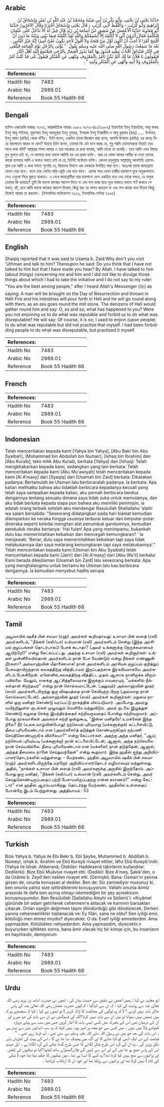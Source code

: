 ## Arabic


<div dir="rtl" lang="ar" style={{fontSize:'larger',backgroundColor:'#f8f9fa',padding:20}}>
حَدَّثَنَا يَحْيَى بْنُ يَحْيَى، وَأَبُو بَكْرِ بْنُ أَبِي شَيْبَةَ وَمُحَمَّدُ بْنُ عَبْدِ اللَّهِ بْنِ نُمَيْرٍ وَإِسْحَاقُ بْنُ إِبْرَاهِيمَ وَأَبُو كُرَيْبٍ - وَاللَّفْظُ لأَبِي كُرَيْبٍ - قَالَ يَحْيَى وَإِسْحَاقُ أَخْبَرَنَا وَقَالَ الآخَرُونَ حَدَّثَنَا أَبُو مُعَاوِيَةَ حَدَّثَنَا الأَعْمَشُ عَنْ شَقِيقٍ عَنْ أُسَامَةَ بْنِ زَيْدٍ قَالَ قِيلَ لَهُ أَلاَ تَدْخُلُ عَلَى عُثْمَانَ فَتُكَلِّمَهُ فَقَالَ أَتُرَوْنَ أَنِّي لاَ أُكَلِّمُهُ إِلاَّ أُسْمِعُكُمْ وَاللَّهِ لَقَدْ كَلَّمْتُهُ فِيمَا بَيْنِي وَبَيْنَهُ مَا دُونَ أَنْ أَفْتَتِحَ أَمْرًا لاَ أُحِبُّ أَنْ أَكُونَ أَوَّلَ مَنْ فَتَحَهُ وَلاَ أَقُولُ لأَحَدٍ يَكُونُ عَلَىَّ أَمِيرًا إِنَّهُ خَيْرُ النَّاسِ ‏.‏ بَعْدَ مَا سَمِعْتُ رَسُولَ اللَّهِ صلى الله عليه وسلم يَقُولُ ‏ "‏ يُؤْتَى بِالرَّجُلِ يَوْمَ الْقِيَامَةِ فَيُلْقَى فِي النَّارِ فَتَنْدَلِقُ أَقْتَابُ بَطْنِهِ فَيَدُورُ بِهَا كَمَا يَدُورُ الْحِمَارُ بِالرَّحَى فَيَجْتَمِعُ إِلَيْهِ أَهْلُ النَّارِ فَيَقُولُونَ يَا فُلاَنُ مَا لَكَ أَلَمْ تَكُنْ تَأْمُرُ بِالْمَعْرُوفِ وَتَنْهَى عَنِ الْمُنْكَرِ فَيَقُولُ بَلَى قَدْ كُنْتُ آمُرُ بِالْمَعْرُوفِ وَلاَ آتِيهِ وَأَنْهَى عَنِ الْمُنْكَرِ وَآتِيهِ ‏"‏ ‏.‏
</div>
<div style={{backgroundColor:'#f8f9fa',padding:20, marginBottom: 10}}><table> <thead> <tr> <th>References:</th> <th></th> </tr> </thead> <tbody><tr><td>Hadith No</td><td>7483</td></tr><tr><td>Arabic No</td><td>2989.01</td></tr><tr><td>Reference</td><td>Book 55 Hadith 66</td></tr></tbody></table></div>

## Bengali


<div dir="ltr" lang="bn" style={{fontSize:'larger',backgroundColor:'#f8f9fa',padding:20}}>
হাদিস একাডেমি নাম্বারঃ ৭৩৭৩, আন্তর্জাতিক নাম্বারঃ ২৯৮৯ ৭৩৭৩-(৫১/২৯৮৯) ইয়াহইয়া ইবনু ইয়াহইয়া, আবু বাকর ইবনু আবু শাইবাহ, মুহাম্মাদ ইবনু আবদুল্লাহ ইবনু নুমায়র, ইসহাক ইবনু ইবরাহীম ও আবু কুরায়ব (রহঃ) ..... উসামাহ্ ইবনু যায়দ (রাযিঃ) থেকে বর্ণিত। তিনি বলেন, একদিন তাকে জিজ্ঞেস করা হলো, আপনি উসমান (রাযিঃ) এর কাছে গিয়ে আলোচনা করেন না কেন? উত্তরে তিনি বলেন, তোমরা কি এটা মনে করছ যে, শুধু আমি তোমাদেরকে নিয়েই তার সাথে কথা বলি? আল্লাহর শপথ আমার ও তার মধ্যকার যে কথা বলবার, আমি তাকে তা বলেছি। তবে আমি এসব বিষয়ে মুখ খুলতে চাই না, যে ব্যাপারে কথা বললে আমিই হব এর প্রথম ব্যক্তি। আর যে লোক আমার আমীর বা নেতা তাদের কারো ব্যাপারে আমি এ কথাও বলতে চাই না যে, তিনিই সর্বোত্তম ব্যক্তি। কেননা রসূলুল্লাহ সাল্লাল্লাহু আলাইহি ওয়াসাল্লাম-কে আমি এ কথা বলতে শুনেছি যে, কিয়ামত দিবসে এক লোককে উপস্থিত করা হবে। অতঃপর তাকে জাহান্নামে ফেলে দেয়া হবে। ফলে তার পেটের নাড়ি-ভূড়ি বের হয়ে যাবে। এরপর গাধা যেমন চাকীর চারপাশে ঘুরে অনুরূপভাবে সেও এগুলো নিয়ে ঘুরতে থাকবে। এ দেখে জাহান্নামীরা তার চারপাশে এসে একত্রিত হবে এবং তাকে বলবে, হে অমুক তোমার কি হয়েছে? তুমি কি ভালো কাজের আদেশ দিতে না এবং মন্দ কাজ হতে দূরে থাকতে বলতে না? জবাবে সে বলবে, হ্যাঁ, তবে আমি ভালো কাজের আদেশ দিতাম; কিন্তু স্বয়ং তা পালন করতাম না এবং মন্দ কাজে বাধা দিতাম কিন্তু নিজেই আবার তা করতাম। (ইসলামিক ফাউন্ডেশন ৭২১৩, ইসলামিক সেন্টার ৭২৬৫)
</div>
<div style={{backgroundColor:'#f8f9fa',padding:20, marginBottom: 10}}><table> <thead> <tr> <th>References:</th> <th></th> </tr> </thead> <tbody><tr><td>Hadith No</td><td>7483</td></tr><tr><td>Arabic No</td><td>2989.01</td></tr><tr><td>Reference</td><td>Book 55 Hadith 66</td></tr></tbody></table></div>

## English


<div dir="ltr" lang="en" style={{fontSize:'larger',backgroundColor:'#f8f9fa',padding:20}}>
Shaqiq reported that it was said to Usama b. Zaid:Why don't you visit 'Uthman and talk to him? Thereupon he said: Do you think that I have not talked to him but that I have made you hear? By Allah. I have talked to him (about things) concerning me and him and I did not like to divulge those things about which I had to take the initiative and I do not say to my ruler: "You are the best among people," after I heard Allah's Messenger (ﷺ) as saying: A man will be brought on the Day of Resurrection and thrown in Hell-Fire and his intestines will pour forth in Hell and he will go round along with them, as an ass goes round the mill stone. The denizens of Hell would gather round him and say: O, so and so, what has happened to you? Were you not enjoining us to do what was reputable and forbid us to do what was disreputable? He will say: Of course, it is so; I used to enjoin (upon people) to do what was reputable but did not practise that myself. I had been forbidding people to do what was disreputable, but practised it myself
</div>
<div style={{backgroundColor:'#f8f9fa',padding:20, marginBottom: 10}}><table> <thead> <tr> <th>References:</th> <th></th> </tr> </thead> <tbody><tr><td>Hadith No</td><td>7483</td></tr><tr><td>Arabic No</td><td>2989.01</td></tr><tr><td>Reference</td><td>Book 55 Hadith 66</td></tr></tbody></table></div>

## French


<div dir="ltr" lang="fr" style={{fontSize:'larger',backgroundColor:'#f8f9fa',padding:20}}>

</div>
<div style={{backgroundColor:'#f8f9fa',padding:20, marginBottom: 10}}><table> <thead> <tr> <th>References:</th> <th></th> </tr> </thead> <tbody><tr><td>Hadith No</td><td>7483</td></tr><tr><td>Arabic No</td><td>2989.01</td></tr><tr><td>Reference</td><td>Book 55 Hadith 66</td></tr></tbody></table></div>

## Indonesian


<div dir="ltr" lang="id" style={{fontSize:'larger',backgroundColor:'#f8f9fa',padding:20}}>
Telah menceritakan kepada kami [Yahya bin Yahya], [Abu Bakr bin Abu Syaibah], [Muhammad bin Abdullah bin Numair], [Ishaq bin Ibrahim] dan [Abu Kuraib], teks milik Abu Kuraib, berkata [Yahya] dan [Ishaq]: Telah mengkhabarkan kepada kami, sedangkan yang lain berkata: Telah menceritakan kepada kami [Abu Mu'awiyah] telah menceritakan kepada kami [Al A'masy] dari [Syaqiq] dari [Usamah bin Zaid] berkata: Dikatakan padanya: Bertamulah ke Utsman lalu berbicaralah padanya. Ia berkata: Apa kalian melihatku bahwa aku tidaklah berbicara kepadanya kecuali yang telah saya sampaikan kepada kalian, aku pernah berbicara berdua dengannya tentang sesuatu dimana saya tidak suka untuk memulainya, dan aku tidak berkata kepada siapa pun bahwa aku memiliki pemimpin, ia adalah orang terbaik setelah aku mendengar Rasulullah Shallallahu 'alaihi wa salam bersabda: "Seseorang didatangkan pada hari kiamat kemudian dilemparkan ke neraka hingga ususnya terburai keluar dan berputar-putar dineraka seperti keledai mengitari alat penumbuk gandumnya, kemudian penduduk neraka bertanya: 'Hai fulan! Apa yang menimpamu, bukankah dulu kau memerintahkan kebaikan dan mencegah kemungkaran? ' Ia menjawab: 'Benar, dulu saya memerintahkan kebaikan tapi saya tidak melakukannya dan saya melarang kemungkaran tapi saya melakukannya'." Telah menceritakan kepada kami [Utsman bin Abu Syaibah] telah menceritakan kepada kami [Jarir] dari [Al A'masy] dari [Abu Wa'il] berkata: Kami berada dikediaman [Usamah bin Zaid] lalu seseorang berkata: Apa yang menghalangimu untuk bertamu ke Utsman lalu kau berbicara dengannya. Ia kemudian menyebut hadits serupa
</div>
<div style={{backgroundColor:'#f8f9fa',padding:20, marginBottom: 10}}><table> <thead> <tr> <th>References:</th> <th></th> </tr> </thead> <tbody><tr><td>Hadith No</td><td>7483</td></tr><tr><td>Arabic No</td><td>2989.01</td></tr><tr><td>Reference</td><td>Book 55 Hadith 66</td></tr></tbody></table></div>

## Tamil


<div dir="ltr" lang="ta" style={{fontSize:'larger',backgroundColor:'#f8f9fa',padding:20}}>
அபூவாயில் ஷகீக் பின் சலமா (ரஹ்) அவர்கள் கூறியதாவது: உசாமா பின் ஸைத் (ரலி) அவர்களிடம், "நீங்கள் (கலீஃபா) உஸ்மான் (ரலி) அவர்களிடம் சென்று (இந்த அரசியல் குழப்பங்கள் தொடர்பாகப்) பேசக் கூடாதா? (அவர் உங்களுக்கு நெருக்கமானவர் ஆயிற்றே!)" என்று கேட்கப்பட்டது. அதற்கு உசாமா (ரலி) அவர்கள் கூறினார்கள்: உங்கள் முன்னிலையில்தான் அவர்களிடம் நான் பேச வேண்டும் என்று நீங்கள் எண்ணுகிறீர்களா? அல்லாஹ்வின் மீதாணையாக! நான் அவர்களிடம் அரசியல் குழப்பம் குறித்துப் பேசுவதாயிருந்தால் கலகத்திற்கு வித்திடாமல் இருப்பதற்காக இரகசியமாகவே அவர்களிடம் பேசுகிறேன். ஏனெனில்,கலகத்திற்கு வித்திட்ட முதல் ஆளாக நானிருக்க விரும்பவில்லை. மேலும், எனக்கு ஆட்சித்தலைவராக இருக்கும் எவரையும், "மக்களில் நீங்கள்தான் சிறந்தவர்" என்று நான் சொல்லமாட்டேன். (அதுவும்) அல்லாஹ்வின் தூதர் (ஸல்) அவர்களிடமிருந்து ஒரு விஷயத்தை நான் செவியுற்ற பிறகு (அவ்வாறு நான் சொல்லமாட்டேன்). அல்லாஹ்வின் தூதர் (ஸல்) அவர்கள் கூறினார்கள்: மறுமை நாளில் ஒரு மனிதர் கொண்டு வரப்பட்டு நரகத்தில் வீசப்படுவார். அப்போது அவரது வயிற்றிலுள்ள குடல்கள் முழுவதும் வெளியே வந்துவிடும். அவர் குடலை இழுத்துக்கொண்டு கழுதை செக்கு இயந்திரத்தைச் சுற்றிவருவதைப் போன்று சுற்றிவருவார். அப்போது நரகவாசிகள் அவரைச் சுற்றி ஒன்றுகூடி, "இன்ன மனிதரே! உமக்கேன் இந்த நிலை? நீர் (உலக வாழ்வின்போது) நற்செயல் புரியுமாறு (மக்களுக்குக்) கட்டளையிட்டு, தீமை புரியவேண்டாம் என (அவர்களை)த் தடுத்துக் கொண்டிருக்(கும் நற்பணி செய்திகொண்டிருக்)க வில்லையா?" என்று கேட்பார்கள். அதற்கு அந்த மனிதர், "ஆம்; நற்செயல் புரியும்படி (மக்களுக்கு) நான் கட்டளையிட்டேன்; ஆனால், அந்த நற்செயலை நான் செய்யவில்லை. தீமை புரியவேண்டாம் என (மக்களை) நான் தடுத்தேன்; ஆனால், அந்தத் தீமையை நானே செய்துவந்தேன்" என்று கூறுவார். இந்த ஹதீஸ் ஐந்து அறிவிப்பாளர்தொடர்களில் வந்துள்ளது. - மேற்கண்ட ஹதீஸ் அபூவாயில் ஷகீக் பின் சலமா (ரஹ்) அவர்களிடமிருந்தே மற்றோர் அறிவிப்பாளர்தொடர் வழியாகவும் வந்துள்ளது. அதில், "நாங்கள் உசாமா பின் ஸைத் (ரலி) அவர்களுக்கு அருகில் இருந்தோம். அப்போது ஒரு மனிதர், "நீங்கள் (கலீஃபா) உஸ்மான் (ரலி) அவர்களிடம் சென்று, அவர் செய்துகொண்டிருப்பதைப் பற்றி பேசாமலிருப்பதற்கு என்ன காரணம்?" என்று கேட்டார்" என ஹதீஸ் ஆரம்பமாகிறது. தொடர்ந்து மேற்கண்ட ஹதீஸில் உள்ளதைப் போன்றே இடம் பெற்றுள்ளது. அத்தியாயம் : 53
</div>
<div style={{backgroundColor:'#f8f9fa',padding:20, marginBottom: 10}}><table> <thead> <tr> <th>References:</th> <th></th> </tr> </thead> <tbody><tr><td>Hadith No</td><td>7483</td></tr><tr><td>Arabic No</td><td>2989.01</td></tr><tr><td>Reference</td><td>Book 55 Hadith 66</td></tr></tbody></table></div>

## Turkish


<div dir="ltr" lang="tr" style={{fontSize:'larger',backgroundColor:'#f8f9fa',padding:20}}>
Bize Yahya b. Yahya ile Ebi Bekr b. Ebî Şeybe, Muhammed b. Abdillah b. Numeyr, ishak b. ibrahim ve Ebû Kureyb rivayet ettiler, lâfız Ebû Kureyb'indir. (Yahya ile îshak: Ahberanâ; Ötekiler: Haddesenâ tâbirlerim kullandılar. Dedilerki): Bize Ebû Muâviye rivayet etti. (Dediki): Bize A'meş, Şakik'den, o da Usâme b. Zeyd'den naklen rivayet etti. (Demişki): Bana: Osman'ın yanına girsen de, onunla konuşsan a! dediler. Ben de: Siz zannediyor musunuz ki, ben onunla yalnız size işittirdiklerimi konuşuyorum. Vallahi onunla ikimiz arasında ilk defa ben açmış olmayı istemediğim bir şey açmaksızın konuşmuşumdur. Ben Resûlullah (Sallallahu Aleyhi ve Sellem)'i: «Kıyâmel gününde bir adam getirilerek cehennem'e atılacak ve karnının barsakları çıkacak. Onları eşeğin değirmen taşını döndürdüğü gibi döndürecek. Derken yanına cehennemlikler toplanacak ve: Ey filân, sana ne oldu? Sen iyiliği emir, kötülüğü men etmez miydin? diyecekler. O da: Evet! iyiliği emrederdim. Ama yapmazdım. Kötülükten nehyederdım. Ama yapmazdım, diyecektir.» buyururken işittikten sonra, bana âmir olacak hiç bir kimse için, bu insanların en hayirlısıdır, demiyorum
</div>
<div style={{backgroundColor:'#f8f9fa',padding:20, marginBottom: 10}}><table> <thead> <tr> <th>References:</th> <th></th> </tr> </thead> <tbody><tr><td>Hadith No</td><td>7483</td></tr><tr><td>Arabic No</td><td>2989.01</td></tr><tr><td>Reference</td><td>Book 55 Hadith 66</td></tr></tbody></table></div>

## Urdu


<div dir="rtl" lang="ur" style={{fontSize:'larger',backgroundColor:'#f8f9fa',padding:20}}>
ابو معاویہ نے کہا : ہمیں اعمش نے شقیق سے حدیث بیان کی ، انھوں نے حضرت اسامہ بن یزید رضی اللہ تعالیٰ عنہ سے روایت کی کہا : کہ ان سے کہاگیا : تم کیوں حضرت عثمان رضی اللہ تعالیٰ عنہ کے پاس جاکر بات نہیں کرتے ؟ ( کہ وہ لوگوں کی مخالفت کا ازالہ کریں ) تو انھوں نے کہا : کیا تم سمجھتے ہو کہ میں تمھیں نہیں سنواتا تو میں ان سے بات نہیں کرتا؟اللہ کی قسم!میں نے ان سے بات کی جو میرے اور ان کے درمیان تھی اس کے بغیرکہ میں کسی ایسی بات کا آغاز کروں جس میں سب سے پہلے دروازہ کھولنے والا میں بنوں ۔ میں کسی سے جو مجھ پر امیر ہویہ نہیں کہتا کہ وہ سب انسانوں میں سے بہتر ہے ۔ اس بات کے بعد جو میں نے رسول اللہ صلی اللہ علیہ وسلم سے سنی تھی ، آپ فرما رہے تھے ۔ " قیامت کے دن ایک آدمی کو لایا جائے گا اور آگ میں پھینک دیا جا ئے گا ، اس کے پیٹ کی انتڑیاں باہر نکل پڑیں گی ۔ وہ ان کے گرد اس طرح چکر لگائے گا جس طرح گدھا چکی کے گرد لگاتا ہے ۔ اہل جہنم اس کے پاس جمع ہو جا ئیں گے اور اس سے کہیں گے فلاں!تمھاراے ساتھ کیاہوا؟کیا تو نیکیوں کی تلقین اور برائیوں سے منع نہیں کیا کرتا تھا؟ وہ کہے گا ایسا ہی تھا ، میں نیکیوں کا حکم دیتا تھا خود ( نیکی کے کام ) نہیں کرتا تھا اور برائیوں سے روکتا تھا اور خود ان کا ارتکاب کرتاتھا ۔
</div>
<div style={{backgroundColor:'#f8f9fa',padding:20, marginBottom: 10}}><table> <thead> <tr> <th>References:</th> <th></th> </tr> </thead> <tbody><tr><td>Hadith No</td><td>7483</td></tr><tr><td>Arabic No</td><td>2989.01</td></tr><tr><td>Reference</td><td>Book 55 Hadith 66</td></tr></tbody></table></div>